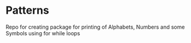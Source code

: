 # Patterns
Repo for creating package for printing of Alphabets, Numbers and some Symbols using for while loops  
